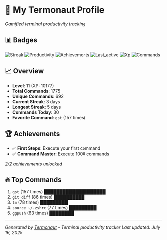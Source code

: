 # 🚀 My Termonaut Profile

*Gamified terminal productivity tracking*

## 📊 Badges

![Streak](https://img.shields.io/badge/Streak-3+days-green?style=flat-square&logo=terminal&logoColor=white) ![Productivity](https://img.shields.io/badge/Productivity-80.0%25-green?style=flat-square&logo=terminal&logoColor=white) ![Achievements](https://img.shields.io/badge/Achievements-5%2F10-blue?style=flat-square&logo=terminal&logoColor=white) ![Last_active](https://img.shields.io/badge/Last+Active-5h+ago-green?style=flat-square&logo=terminal&logoColor=white) ![Xp](https://img.shields.io/badge/XP-Level+11+%2810177%2F14400%29-blue?style=flat-square&logo=terminal&logoColor=white) ![Commands](https://img.shields.io/badge/Commands-1775-blue?style=flat-square&logo=terminal&logoColor=white) 

## 📈 Overview

- **Level**: 11 (XP: 10177)
- **Total Commands**: 1775
- **Unique Commands**: 692
- **Current Streak**: 3 days
- **Longest Streak**: 5 days
- **Commands Today**: 30
- **Favorite Command**: `gst` (157 times)

## 🏆 Achievements

- ✅ **First Steps**: Execute your first command
- ✅ **Command Master**: Execute 1000 commands

*2/2 achievements unlocked*

## 🔥 Top Commands

1. `gst` (157 times) ████████████████████
2. `git diff` (86 times) ██████████
3. `tm` (78 times) █████████
4. `source ~/.zshrc` (77 times) █████████
5. `ggpush` (63 times) ████████

---

*Generated by [Termonaut](https://github.com/oiahoon/termonaut) - Terminal productivity tracker*
*Last updated: July 16, 2025*
